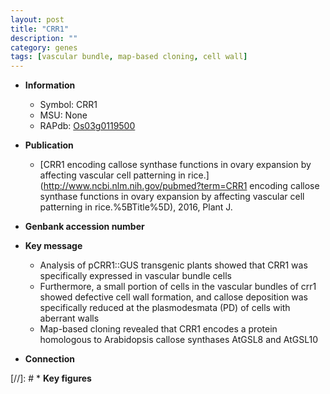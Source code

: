 ```yaml
---
layout: post
title: "CRR1"
description: ""
category: genes
tags: [vascular bundle, map-based cloning, cell wall]
---
```


* **Information**  
    + Symbol: CRR1  
    + MSU: None  
    + RAPdb: [Os03g0119500](http://rapdb.dna.affrc.go.jp/viewer/gbrowse_details/irgsp1?name=Os03g0119500)  

* **Publication**  
    + [CRR1 encoding callose synthase functions in ovary expansion by affecting vascular cell patterning in rice.](http://www.ncbi.nlm.nih.gov/pubmed?term=CRR1 encoding callose synthase functions in ovary expansion by affecting vascular cell patterning in rice.%5BTitle%5D), 2016, Plant J.

* **Genbank accession number**  

* **Key message**  
    + Analysis of pCRR1::GUS transgenic plants showed that CRR1 was specifically expressed in vascular bundle cells
    + Furthermore, a small portion of cells in the vascular bundles of crr1 showed defective cell wall formation, and callose deposition was specifically reduced at the plasmodesmata (PD) of cells with aberrant walls
    + Map-based cloning revealed that CRR1 encodes a protein homologous to Arabidopsis callose synthases AtGSL8 and AtGSL10

* **Connection**  

[//]: # * **Key figures**  


